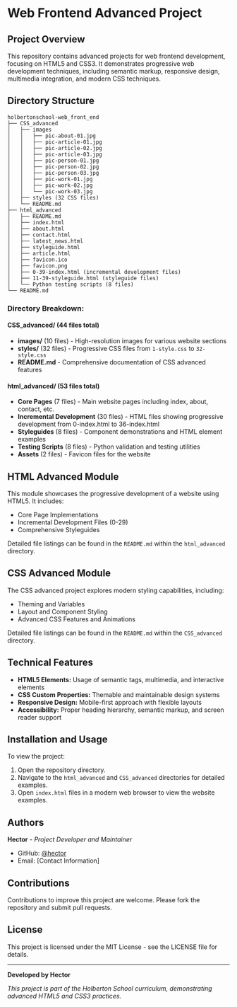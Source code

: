 # Web Frontend Advanced Project

## Project Overview

This repository contains advanced projects for web frontend development, focusing on HTML5 and CSS3. It demonstrates progressive web development techniques, including semantic markup, responsive design, multimedia integration, and modern CSS techniques.

## Directory Structure

```plaintext
holbertonschool-web_front_end
├── CSS_advanced
│   ├── images
│   │   ├── pic-about-01.jpg
│   │   ├── pic-article-01.jpg
│   │   ├── pic-article-02.jpg
│   │   ├── pic-article-03.jpg
│   │   ├── pic-person-01.jpg
│   │   ├── pic-person-02.jpg
│   │   ├── pic-person-03.jpg
│   │   ├── pic-work-01.jpg
│   │   ├── pic-work-02.jpg
│   │   └── pic-work-03.jpg
│   ├── styles (32 CSS files)
│   └── README.md
├── html_advanced
│   ├── README.md
│   ├── index.html
│   ├── about.html
│   ├── contact.html
│   ├── latest_news.html
│   ├── styleguide.html
│   ├── article.html
│   ├── favicon.ico
│   ├── favicon.png
│   ├── 0-39-index.html (incremental development files)
│   ├── 11-39-styleguide.html (styleguide files)
│   └── Python testing scripts (8 files)
└── README.md
```

### Directory Breakdown:

#### **CSS_advanced/** (44 files total)
- **images/** (10 files) - High-resolution images for various website sections
- **styles/** (32 files) - Progressive CSS files from `1-style.css` to `32-style.css`
- **README.md** - Comprehensive documentation of CSS advanced features

#### **html_advanced/** (53 files total)
- **Core Pages** (7 files) - Main website pages including index, about, contact, etc.
- **Incremental Development** (30 files) - HTML files showing progressive development from 0-index.html to 36-index.html
- **Styleguides** (8 files) - Component demonstrations and HTML element examples
- **Testing Scripts** (8 files) - Python validation and testing utilities
- **Assets** (2 files) - Favicon files for the website

## HTML Advanced Module

This module showcases the progressive development of a website using HTML5. It includes:
- Core Page Implementations
- Incremental Development Files (0-29)
- Comprehensive Styleguides

Detailed file listings can be found in the `README.md` within the `html_advanced` directory.

## CSS Advanced Module

The CSS advanced project explores modern styling capabilities, including:
- Theming and Variables
- Layout and Component Styling
- Advanced CSS Features and Animations

Detailed file listings can be found in the `README.md` within the `CSS_advanced` directory.

## Technical Features

- **HTML5 Elements:** Usage of semantic tags, multimedia, and interactive elements
- **CSS Custom Properties:** Themable and maintainable design systems
- **Responsive Design:** Mobile-first approach with flexible layouts
- **Accessibility:** Proper heading hierarchy, semantic markup, and screen reader support

## Installation and Usage

To view the project:
1. Open the repository directory.
2. Navigate to the `html_advanced` and `CSS_advanced` directories for detailed examples.
3. Open `index.html` files in a modern web browser to view the website examples.

## Authors

**Hector** - *Project Developer and Maintainer*
- GitHub: [@hector](https://github.com/hector)
- Email: [Contact Information]

## Contributions

Contributions to improve this project are welcome. Please fork the repository and submit pull requests.

## License

This project is licensed under the MIT License - see the LICENSE file for details.

---

**Developed by Hector**

*This project is part of the Holberton School curriculum, demonstrating advanced HTML5 and CSS3 practices.*
